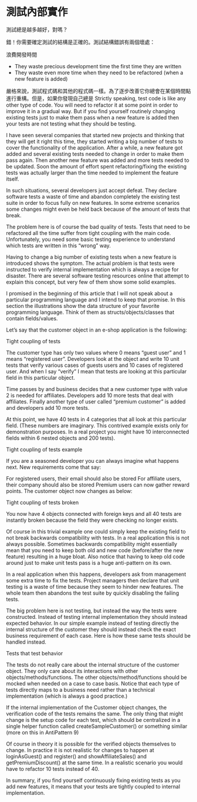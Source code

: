 
# 測試內部實作

測試總是越多越好，對嗎？

錯！你需要確定測試的結構是正確的。測試結構錯誤有兩個壞處：

浪費開發時間

* They waste precious development time the first time they are written
* They waste even more time when they need to be refactored (when a new feature is added)

嚴格來說，測試程式碼和其他的程式碼一樣。為了逐步改善它你總會在某個時間點進行重構。但是，如果你發現自己總是
Strictly speaking, test code is like any other type of code. You will need to refactor it at some point in order to improve it in a gradual way. But if you find yourself routinely changing existing tests just to make them pass when a new feature is added then your tests are not testing what they should be testing.

I have seen several companies that started new projects and thinking that they will get it right this time, they started writing a big number of tests to cover the functionality of the application. After a while, a new feature got added and several existing tests needed to change in order to make them pass again. Then another new feature was added and more tests needed to be updated. Soon the amount of effort spent refactoring/fixing the existing tests was actually larger than the time needed to implement the feature itself.

In such situations, several developers just accept defeat. They declare software tests a waste of time and abandon completely the existing test suite in order to focus fully on new features. In some extreme scenarios some changes might even be held back because of the amount of tests that break.

The problem here is of course the bad quality of tests. Tests that need to be refactored all the time suffer from tight coupling with the main code. Unfortunately, you need some basic testing experience to understand which tests are written in this “wrong” way.

Having to change a big number of existing tests when a new feature is introduced shows the symptom. The actual problem is that tests were instructed to verify internal implementation which is always a recipe for disaster. There are several software testing resources online that attempt to explain this concept, but very few of them show some solid examples.

I promised in the beginning of this article that I will not speak about a particular programming language and I intend to keep that promise. In this section the illustrations show the data structure of your favorite programming language. Think of them as structs/objects/classes that contain fields/values.

Let’s say that the customer object in an e-shop application is the following:

Tight coupling of tests

The customer type has only two values where 0 means “guest user” and 1 means “registered user”. Developers look at the object and write 10 unit tests that verify various cases of guests users and 10 cases of registered user. And when I say “verify” I mean that tests are looking at this particular field in this particular object.

Time passes by and business decides that a new customer type with value 2 is needed for affiliates. Developers add 10 more tests that deal with affiliates. Finally another type of user called “premium customer” is added and developers add 10 more tests.

At this point, we have 40 tests in 4 categories that all look at this particular field. (These numbers are imaginary. This contrived example exists only for demonstration purposes. In a real project you might have 10 interconnected fields within 6 nested objects and 200 tests).

Tight coupling of tests example

If you are a seasoned developer you can always imagine what happens next. New requirements come that say:

For registered users, their email should also be stored
For affiliate users, their company should also be stored
Premium users can now gather reward points.
The customer object now changes as below:

Tight coupling of tests broken

You now have 4 objects connected with foreign keys and all 40 tests are instantly broken because the field they were checking no longer exists.

Of course in this trivial example one could simply keep the existing field to not break backwards compatibility with tests. In a real application this is not always possible. Sometimes backwards compatibility might essentially mean that you need to keep both old and new code (before/after the new feature) resulting in a huge bloat. Also notice that having to keep old code around just to make unit tests pass is a huge anti-pattern on its own.

In a real application when this happens, developers ask from management some extra time to fix the tests. Project managers then declare that unit testing is a waste of time because they seem to hinder new features. The whole team then abandons the test suite by quickly disabling the failing tests.

The big problem here is not testing, but instead the way the tests were constructed. Instead of testing internal implementation they should instead expected behavior. In our simple example instead of testing directly the internal structure of the customer they should instead check the exact business requirement of each case. Here is how these same tests should be handled instead.

Tests that test behavior

The tests do not really care about the internal structure of the customer object. They only care about its interactions with other objects/methods/functions. The other objects/method/functions should be mocked when needed on a case to case basis. Notice that each type of tests directly maps to a business need rather than a technical implementation (which is always a good practice.)

If the internal implementation of the Customer object changes, the verification code of the tests remains the same. The only thing that might change is the setup code for each test, which should be centralized in a single helper function called createSampleCustomer() or something similar (more on this in AntiPattern 9)

Of course in theory it is possible for the verified objects themselves to change. In practice it is not realistic for changes to happen at loginAsGuest() and register() and showAffiliateSales() and getPremiumDiscount() at the same time. In a realistic scenario you would have to refactor 10 tests instead of 40.

In summary, if you find yourself continuously fixing existing tests as you add new features, it means that your tests are tightly coupled to internal implementation.
